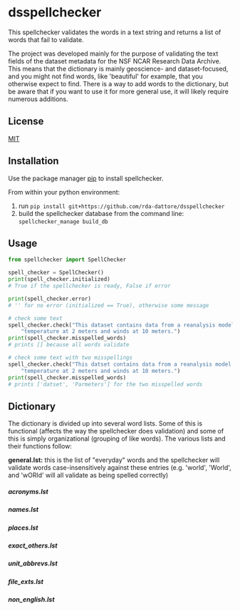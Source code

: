 # dsspellchecker

This spellchecker validates the words in a text string and returns a list of words that fail to validate.

The project was developed mainly for the purpose of validating the text fields of the dataset metadata for the NSF NCAR Research Data Archive. This means that the dictionary is mainly geoscience- and dataset-focused, and you might not find words, like 'beautiful' for example, that you otherwise expect to find. There is a way to add words to the dictionary, but be aware that if you want to use it for more general use, it will likely require numerous additions.

## License

[MIT](https://choosealicense.com/licenses/mit/)

## Installation

Use the package manager [pip](https://pip.pypa.io/en/stable/) to install spellchecker.

From within your python environment:
1. run `pip install git+https://github.com/rda-dattore/dsspellchecker`
1. build the spellchecker database from the command line: `spellchecker_manage build_db`

## Usage

```python
from spellchecker import SpellChecker

spell_checker = SpellChecker()
print(spell_checker.initialized)
# True if the spellchecker is ready, False if error

print(spell_checker.error)
# '' for no error (initialized == True), otherwise some message

# check some text
spell_checker.check("This dataset contains data from a reanalysis model. Parameters include "
    "temperature at 2 meters and winds at 10 meters.")
print(spell_checker.misspelled_words)
# prints [] because all words validate

# check some text with two misspellings
spell_checker.check("This datset contains data from a reanalysis model. Parmeters include "
    "temperature at 2 meters and winds at 10 meters.")
print(spell_checker.misspelled_words)
# prints ['datset', 'Parmeters'] for the two misspelled words
```

## Dictionary

The dictionary is divided up into several word lists. Some of this is functional (affects the way the spellchecker does validation) and some of this is simply organizational (grouping of like words). The various lists and their functions follow:

**general.lst:** this is the list of "everyday" words and the spellchecker will validate words case-insensitively against these entries (e.g. 'world', 'World', and 'wORld' will all validate as being spelled correctly)

##### acronyms.lst

##### names.lst

##### places.lst

##### exact_others.lst

##### unit_abbrevs.lst

##### file_exts.lst

##### non_english.lst
